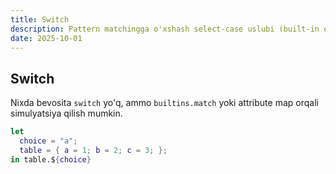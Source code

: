 ```yaml
---
title: Switch
description: Pattern matchingga o'xshash select-case uslubi (built-in emas)
date: 2025-10-01
---
```


## Switch

<div class="my-md-content">

Nixda bevosita `switch` yo'q, ammo `builtins.match` yoki attribute map orqali simulyatsiya qilish mumkin.

```nix
let
  choice = "a";
  table = { a = 1; b = 2; c = 3; };
in table.${choice}
```

</div>


